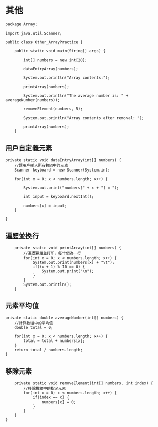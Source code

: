 # 其他
```
package Array;

import java.util.Scanner;

public class Other_ArrayPractice {

	public static void main(String[] args) {
		
		int[] numbers = new int[20];
		
		dataEntryArray(numbers);
		
		System.out.println("Array contents:");
		
		printArray(numbers);
		
		System.out.println("The average number is: " + averageNumber(numbers));
		
		removeElement(numbers, 5);
		
		System.out.println("Array contents after removal: ");
		
		printArray(numbers);
	}
```
## 用戶自定義元素
	private static void dataEntryArray(int[] numbers) {
		//讓用戶輸入所有數組中的元素
		Scanner keyboard = new Scanner(System.in);
		
		for(int x = 0; x < numbers.length; x++) {
			
			System.out.print("numbers[" + x + "] = ");

			int input = keyboard.nextInt();
			
			numbers[x] = input; 
		}
		
	}
## 遍歷並換行
```
	private static void printArray(int[] numbers) {
		//遍歷數組並打印，每十個為一行
		for(int x = 0; x < numbers.length; x++) {
			System.out.print(numbers[x] + "\t");
			if((x + 1) % 10 == 0) {
				System.out.print("\n");
			}
		}
		System.out.println();
	}
```
## 元素平均值
	private static double averageNumber(int[] numbers) {
		//計算數組中的平均值
		double total = 0;
		
		for(int x = 0; x < numbers.length; x++) {
			total = total + numbers[x];
		}
		return total / numbers.length;
	}
## 移除元素
```
	private static void removeElement(int[] numbers, int index) {
		//移除數組中的指定元素
		for(int x = 0; x < numbers.length; x++) {
			if(index == x) {
				numbers[x] = 0;
			}
		}
	}
}
```
